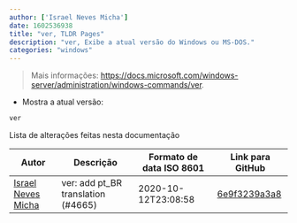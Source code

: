 ```yaml
---
author: ['Israel Neves Micha']
date: 1602536938
title: "ver, TLDR Pages"
description: "ver, Exibe a atual versão do Windows ou MS-DOS."
categories: "windows"
---
```

> Mais informações: <https://docs.microsoft.com/windows-server/administration/windows-commands/ver>.

- Mostra a atual versão:

```bash
ver
```
Lista de alterações feitas nesta documentação


Autor | Descrição | Formato de data ISO 8601 | Link para GitHub
------|-----|-----|-----
[Israel Neves Micha](mailto:isrmicha@gmail.com) | ver: add pt_BR translation (#4665) | 2020-10-12T23:08:58 | [6e9f3239a3a8](https://github.com/tldr-pages/tldr/commit/6e9f3239a3a837bbb24be9e4e043d2fac72eabb0)

